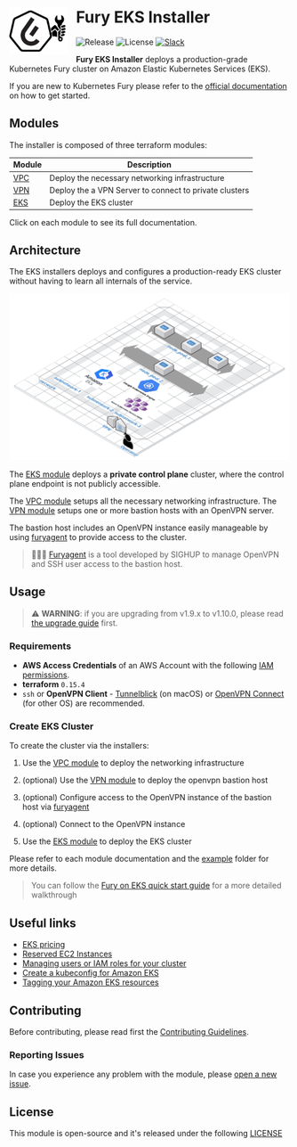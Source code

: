 <!-- markdownlint-disable MD033 -->
<h1>
    <img src="./docs/assets/fury_installer.png?raw=true" align="left" width="105" style="margin-right: 15px"/>
    Fury EKS Installer
</h1>
<!-- markdownlint-enable MD033 -->

![Release](https://img.shields.io/badge/Latest%20Release-v2.0.0-blue)
![License](https://img.shields.io/github/license/sighupio/fury-eks-installer?label=License)
[![Slack](https://img.shields.io/badge/slack-@kubernetes/fury-yellow.svg?logo=slack&label=Slack)](https://kubernetes.slack.com/archives/C0154HYTAQH)

<!-- <KFD-DOCS> -->

**Fury EKS Installer** deploys a production-grade Kubernetes Fury cluster on Amazon Elastic Kubernetes Services (EKS).

If you are new to Kubernetes Fury please refer to the [official documentation][kfd-docs] on how to get started.

## Modules

The installer is composed of three terraform modules:

|            Module             |                       Description                      |
| ----------------------------- | ------------------------------------------------------ |
| [VPC][vpc-module]             | Deploy the necessary networking infrastructure         |
| [VPN][vpn-module]             | Deploy the a VPN Server to connect to private clusters |
| [EKS][eks-module]             | Deploy the EKS cluster                                 |

Click on each module to see its full documentation.

## Architecture

The EKS installers deploys and configures a production-ready EKS cluster without having to learn all internals of the service.

![Fury Architecture](./docs/assets/fury_installer_architecture.png)

The [EKS module][eks-module] deploys a **private control plane** cluster, where the control plane endpoint is not publicly accessible.

The [VPC module][vpc-module] setups all the necessary networking infrastructure.
The [VPN module][vpn-module] setups one or more bastion hosts with an OpenVPN server.

The bastion host includes an OpenVPN instance easily manageable by using [furyagent][furyagent] to provide access to the cluster.

> 🕵🏻‍♂️ [Furyagent][furyagent] is a tool developed by SIGHUP to manage OpenVPN and SSH user access to the bastion host.

## Usage

> ⚠️ **WARNING**:
> if you are upgrading from v1.9.x to v1.10.0, please read [the upgrade guide](docs/upgrades/v1.9-to-v1.10.0.md) first.

### Requirements

- **AWS Access Credentials** of an AWS Account with the following [IAM permissions](https://github.com/terraform-aws-modules/terraform-aws-eks/blob/master/docs/iam-permissions.md).
- **terraform** `0.15.4`
- `ssh` or **OpenVPN Client** - [Tunnelblick][tunnelblick] (on macOS) or [OpenVPN Connect][openvpn-connect] (for other OS) are recommended.

### Create EKS Cluster

To create the cluster via the installers:

1. Use the [VPC module][vpc-module] to deploy the networking infrastructure

2. (optional) Use the [VPN module][vpn-module] to deploy the openvpn bastion host

3. (optional) Configure access to the OpenVPN instance of the bastion host via [furyagent][furyagent]

4. (optional) Connect to the OpenVPN instance

5. Use the [EKS module][eks-module] to deploy the EKS cluster

Please refer to each module documentation and the [example](example/) folder for more details.

> You can follow the [Fury on EKS quick start guide][fury-eks-quickstart] for a more detailed walkthrough

## Useful links

- [EKS pricing](https://aws.amazon.com/eks/pricing/)
- [Reserved EC2 Instances](https://aws.amazon.com/ec2/pricing/reserved-instances/)
- [Managing users or IAM roles for your cluster](https://docs.aws.amazon.com/eks/latest/userguide/add-user-role.html)
- [Create a kubeconfig for Amazon EKS](https://docs.aws.amazon.com/eks/latest/userguide/create-kubeconfig.html)
- [Tagging your Amazon EKS resources](https://docs.aws.amazon.com/eks/latest/userguide/eks-using-tags.html)

<!-- Links -->

[eks installer docs]: https://docs.kubernetesfury.com/docs/installers/managed/eks/
[fury-eks-quickstart]: https://docs.kubernetesfury.com/docs/fury-on-eks
[vpc-module]: https://github.com/sighupio/fury-eks-installer/tree/master/modules/vpc
[vpn-module]: https://github.com/sighupio/fury-eks-installer/tree/master/modules/vpn
[eks-module]: https://github.com/sighupio/fury-eks-installer/tree/master/modules/eks
[kfd-docs]: https://docs.kubernetesfury.com/docs/distribution/

[furyagent]: https://github.com/sighupio/furyagent
[tunnelblick]: https://tunnelblick.net/downloads.html
[openvpn-connect]: https://openvpn.net/vpn-client/

<!-- </KFD-DOCS> -->
<!-- <FOOTER> -->

## Contributing

Before contributing, please read first the [Contributing Guidelines](docs/CONTRIBUTING.md).

### Reporting Issues

In case you experience any problem with the module, please [open a new issue](https://github.com/sighupio/fury-kubernetes-networking/issues/new/choose).

## License

This module is open-source and it's released under the following [LICENSE](LICENSE)

<!-- </FOOTER> -->
